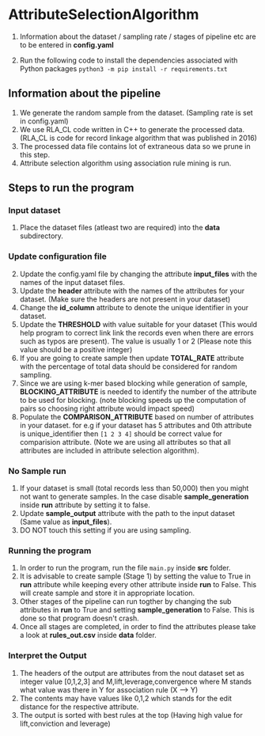 # AttributeSelectionAlgorithm
1. Information about the dataset / sampling rate / stages of pipeline etc are to be entered in **config.yaml**

2. Run the following code to install the dependencies associated with Python packages
  `python3 -m pip install -r requirements.txt`

## Information about the pipeline
1. We generate the random sample from the dataset. (Sampling rate is set in config.yaml)
2. We use RLA_CL code written in C++ to generate the processed data. (RLA_CL is code for record linkage algorithm that was published in 2016)
3. The processed data file contains lot of extraneous data so we prune in this step.
4. Attribute selection algorithm using association rule mining is run.

## Steps to run the program

### Input dataset
1. Place the dataset files (atleast two are required) into the **data** subdirectory.

### Update configuration file

2. Update the config.yaml file by changing the attribute **input_files** with the names of the input dataset files.
3. Update the **header** attribute  with the names of the attributes for your dataset. (Make sure the headers are not present in your dataset)
4. Change the **id_column** attribute to denote the unique identifier in your dataset.
5. Update the **THRESHOLD** with value suitable for your dataset (This would help program to correct link link the records even when there are errors such as typos are present). The value is usually 1 or 2 (Please note this value should be a positive integer)
6. If you are going to create sample then update **TOTAL_RATE** attribute with the percentage of total data should be considered for random sampling.
7. Since we are using k-mer based blocking while generation of sample, **BLOCKING_ATTRIBUTE** is needed to identify the number of the attribute to be used for blocking. (note blocking speeds up the computation of pairs so choosing right attribute would impact speed)
8. Populate the **COMPARISON_ATTRIBUTE** based on number of attributes in your dataset. for e.g if your dataset has 5 attributes and 0th attribute is unique_identifier then `[1 2 3 4]` should be correct value for comparision attribute. (Note we are using all attributes so that all attributes are included in attribute selection algorithm).

### No Sample run
1. If your dataset is small (total records less than 50,000) then you might not want to generate samples. In the case disable **sample_generation** inside **run** attribute by setting it to false.
2. Update **sample_output** attribute with the path to the input dataset (Same value as **input_files**).
3. DO NOT touch this setting if you are using sampling.

### Running the program
1. In order to run the program, run the file `main.py` inside **src** folder.
2. It is advisable to create sample (Stage 1) by setting the value to True in **run** attribute while keeping every other attribute inside **run** to False. This will create sample and store it in appropriate location.
3. Other stages of the pipeline can run togther by changing the sub attributes in **run** to True and setting **sample_generation** to False. This is done so that program doesn't crash.
4. Once all stages are completed, in order to find the attributes please take a look at **rules_out.csv** inside **data** folder.

### Interpret the Output
1. The headers of the output are attributes from the nout dataset set as integer value [0,1,2,3] and M,lift,leverage,convergence where M stands what value was there in Y for association rule (X --> Y)
2. The contents may have values like 0,1,2 which stands for the edit distance for the respective attribute.
3. The output is sorted with best rules at the top (Having high value for lift,conviction and leverage)
   

